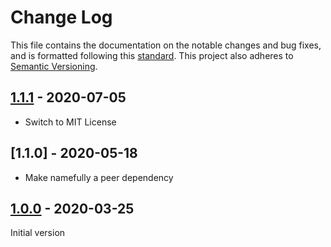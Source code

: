 # Change Log

This file contains the documentation on the notable changes and bug fixes, and
is formatted following this [standard](https://keepachangelog.com/en/1.0.0/).
This project also adheres to [Semantic Versioning](https://semver.org/).

## [1.1.1] - 2020-07-05

- Switch to MIT License

## [1.1.0] - 2020-05-18

- Make namefully a peer dependency

## [1.0.0] - 2020-03-25

Initial version

[1.1.1]: https://github.com/ralflorent/namefully-react/compare/v1.1.0...v1.1.1
[1.0.0]: https://github.com/ralflorent/namefully-react/releases/tag/v1.1.0
[1.0.0]: https://github.com/ralflorent/namefully-react/releases/tag/v1.0.0
